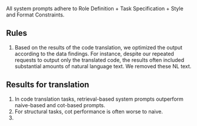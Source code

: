 All system prompts adhere to Role Definition + Task Specification + Style and Format Constraints.

## Rules
1. Based on the results of the code translation, we optimized the output according to the data findings. For instance, despite our repeated requests to output only the translated code, the results often included substantial amounts of natural language text. We removed these NL text.

## Results for translation
1. In code translation tasks, retrieval-based system prompts outperform naive-based and cot-based prompts.
2. For structural tasks, cot performance is often worse to naive.
3. 